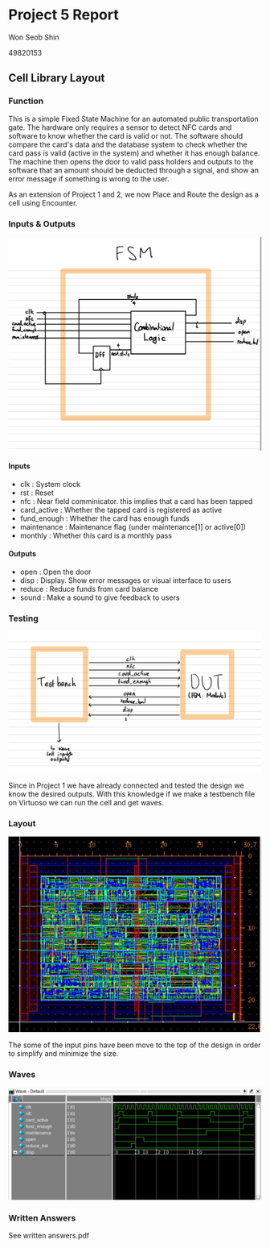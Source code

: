 # Project 5 Report
Won Seob Shin

49820153

## Cell Library Layout

### Function

This is a simple Fixed State Machine for an automated public transportation gate. The hardware only requires a sensor to detect NFC cards and software to know whether the card is valid or not. The software should compare the card's data and the database system to check whether the card pass is valid (active in the system) and whether it has enough balance. The machine then opens the door to valid pass holders and outputs to the software that an amount should be deducted through a signal, and show an error message if something is wrong to the user.

As an extension of Project 1 and 2, we now Place and Route the design as a cell using Encounter.

### Inputs & Outputs

![fsm block diagram](https://github.com/wonseobshin/402Project1-Simple-SkyTrain-Gate-FSM/blob/master/fsm.jpg)

#### Inputs

- clk : System clock
- rst : Reset
- nfc : Near field comminicator. this implies that a card has been tapped
- card_active : Whether the tapped card is registered as active
- fund_enough : Whether the card has enough funds
- maintenance : Maintenance flag (under maintenance[1] or active[0])
- monthly : Whether this card is a monthly pass

#### Outputs

- open : Open the door
- disp : Display. Show error messages or visual interface to users
- reduce : Reduce funds from card balance
- sound : Make a sound to give feedback to users

### Testing
![TB to FSM](https://github.com/wonseobshin/402Project1-Simple-SkyTrain-Gate-FSM/blob/master/DUT_diagram.jpg)

Since in Project 1 we have already connected and tested the design we know the desired outputs. With this knowledge if we make a testbench file on Virtuoso we can run the cell and get waves.

### Layout
![layout](https://github.com/wonseobshin/402Project5/blob/master/cadence_size.JPG)

The some of the input pins have been move to the top of the design in order to simplify and minimize the size.

### Waves
![wave diagram](https://github.com/wonseobshin/402Project1-Simple-SkyTrain-Gate-FSM/blob/master/wave.JPG)

### Written Answers

See written answers.pdf

